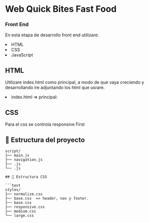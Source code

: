 # Web Quick Bites Fast Food

### Front End
<p>En esta etapa de desarrollo front end utilizare:
<li>HTML
<li>CSS
<li>JavaScript

## HTML
<p>Utilizare index.html como principal, a modo de que vaya creciendo y desarrollando ire adjuntando los html que usrare.
<li>index.html =>  principal: 

## CSS
<p> Para el css se controla responsive First </p>

## 📁 Estructura del proyecto
```text
script/
├── main.js
├── navigation.js
├── .js
└── .js

## 📁 Estructura CSS

```text
styles/
├── normalize.css
├── base.css  => header, nav y footer.
├── base.css
├── responsive.css
├── medium.css
└── large.css